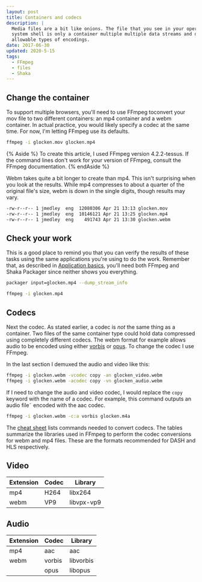 ```yaml
---
layout: post
title: Containers and codecs
description: |
  Media files are a bit like onions. The file that you see in your operating
  system shell is only a container multiple multiple data streams and different
  allowable types of encodings.
date: 2017-06-30
updated: 2020-5-15
tags:
  - FFmpeg
  - files
  - Shaka
---
```




## Change the container

To support multiple browsers, you'll need to use FFmpeg toconvert your mov file
to two different containers: an mp4 container and a webm container. In actual
practice, you would likely specify a codec at the same time. For now, I'm
letting FFmpeg use its defaults.

```bash
ffmpeg -i glocken.mov glocken.mp4
```
{% Aside %}
To create this article, I used FFmpeg version 4.2.2-tessus. If the command
lines don't work for your version of FFmpeg, consult the FFmpeg documentation.
{% endAside %}

Webm takes quite a bit longer to create than mp4. This isn't surprising when
you look at the results. While mp4 compresses to about a quarter of the original
file's size, webm is down in the single digits, though results may vary.

```bash
-rw-r--r-- 1 jmedley  eng  12080306 Apr 21 13:13 glocken.mov
-rw-r--r-- 1 jmedley  eng  10146121 Apr 21 13:25 glocken.mp4
-rw-r--r-- 1 jmedley  eng    491743 Apr 21 13:30 glocken.webm
```

## Check your work

This is a good place to remind you that you can verify the results of these
tasks using the same applications you're using to do the work. Remember that, as described in
[Application basics](../application-basics), you'll need both FFmpeg and Shaka
Packager since neither shows you everything.

```bash
packager input=glocken.mp4 --dump_stream_info
```

```bash
ffmpeg -i glocken.mp4
```

## Codecs

Next the codec. As stated earlier, a
codec is _not_ the same thing as a container. Two files of the same container
type could hold data compressed using completely different codecs. The webm
format for example allows audio to be encoded using either
[vorbis](https://en.wikipedia.org/wiki/Vorbis) or
[opus](https://en.wikipedia.org/wiki/Opus_(audio_format)). To change the codec I
use FFmpeg.

In the last section I demuxed the audio and video like this:

```bash
ffmpeg -i glocken.webm -vcodec copy -an glocken_video.webm
ffmpeg -i glocken.webm -acodec copy -vn glocken_audio.webm
```

If I need to change the audio and video codec, I would replace the `copy` keyword
with the name of a codec. For example, this command outputs an audio file˜
encoded with the aac codec.

```bash
ffmpeg -i glocken.webm -c:a vorbis glocken.m4a
```

The [cheat sheet](/web/fundamentals/media/manipulating/cheatsheet#codec) lists
commands needed to convert codecs. The tables summarize the libraries used in
FFmpeg to perform the codec conversions for webm and mp4 files. These are the
formats recommended for DASH and HLS respectively.

## Video

| Extension | Codec | Library |
| --- | ----- | --- |
| mp4 | H264  | libx264 |
| webm| VP9   | libvpx-vp9 |

## Audio

| Extension | Codec | Library |
| --- | ----- | --- |
| mp4 | aac   | aac |
| webm| vorbis | libvorbis |
|     | opus | libopus |



